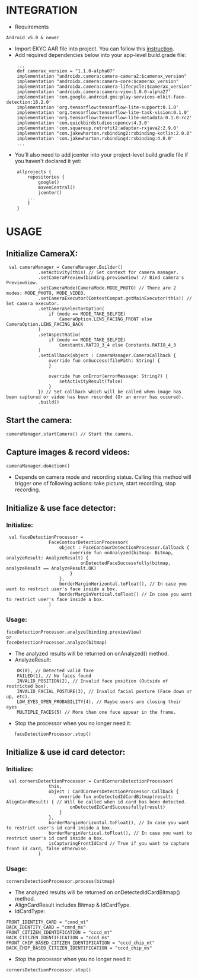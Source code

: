 # INTEGRATION
- Requirements
```
Android v5.0 & newer
```
- Import EKYC AAR file into project. You can follow this [instruction](https://developer.android.com/studio/projects/android-library#psd-add-aar-jar-dependency).
- Add required dependencies below into your app-level build.grade file:
```
    ...
    def camerax_version = "1.1.0-alpha07"
    implementation "androidx.camera:camera-camera2:$camerax_version"
    implementation "androidx.camera:camera-core:$camerax_version"
    implementation "androidx.camera:camera-lifecycle:$camerax_version"
    implementation 'androidx.camera:camera-view:1.0.0-alpha27'
    implementation 'com.google.android.gms:play-services-mlkit-face-detection:16.2.0'
    implementation 'org.tensorflow:tensorflow-lite-support:0.1.0'
    implementation 'org.tensorflow:tensorflow-lite-task-vision:0.1.0'
    implementation 'org.tensorflow:tensorflow-lite-metadata:0.1.0-rc2'
    implementation 'com.quickbirdstudios:opencv:4.3.0'
    implementation 'com.squareup.retrofit2:adapter-rxjava2:2.9.0'
    implementation "com.jakewharton.rxbinding2:rxbinding-kotlin:2.0.0"
    implementation 'com.jakewharton.rxbinding4:rxbinding:4.0.0'
    ...
```
- You'll also need to add jcenter into your project-level build.gradle file if you haven't declared it yet:
```
    allprojects {
        repositories {
            google()
            mavenCentral()
            jcenter()
	    ...
        }
    }
```


# USAGE
## Initialize CameraX:
```
 val cameraManager = CameraManager.Builder()
            .setActivity(this) // Set context for camera manager.
            .setCameraPreview(binding.previewView) // Bind camera's PreviewView.
            .setCameraMode(CameraMode.MODE_PHOTO) // There are 2 modes: MODE_PHOTO, MODE_VIDEO.
            .setCameraExecutor(ContextCompat.getMainExecutor(this)) // Set camera executor.
            .setCameraSelectorOption(
                if (mode == MODE_TAKE_SELFIE)
                    CameraOption.LENS_FACING_FRONT else CameraOption.LENS_FACING_BACK
            )
            .setAspectRatio(
                if (mode == MODE_TAKE_SELFIE)
                    Constants.RATIO_3_4 else Constants.RATIO_4_3
            )
            .setCallback(object : CameraManager.CameraCallback {
                override fun onSuccess(filePath: String) {
                }

                override fun onError(errorMessage: String?) {
                    setActivityResult(false)
                }
            }) // Set callback which will be called when image has been captured or video has been recorded (Or an error has occured).
            .build()
```

## Start the camera:
	cameraManager.startCamera() // Start the camera.

## Capture images & record videos:
	cameraManager.doAction()
- Depends on camera mode and recording status. Calling this method will trigger one of following actions: take picture, start recording, stop recording. 

## Initialize & use face detector:
### Initialize:
```
 val faceDetectionProcessor =
                FaceContourDetectionProcessor(
                    object : FaceContourDetectionProcessor.Callback {
                        override fun onAnalyzed(bitmap: Bitmap, analyzeResult: AnalyzeResult) {
                            onDetectedFaceSuccessfully(bitmap, analyzeResult == AnalyzeResult.OK)
                        }
                    },
                    borderMarginHorizontal.toFloat(), // In case you want to restrict user's face inside a box.
                    borderMarginVertical.toFloat() // In case you want to restrict user's face inside a box.
                )
```
### Usage:
	faceDetectionProcessor.analyze(binding.previewView)
	or
	faceDetectionProcessor.analyze(bitmap)
- The analyzed results will be returned on onAnalyzed() method.
- AnalyzeResult:
```
    OK(0), // Detected valid face
    FAILED(1), // No faces found
    INVALID_POSITION(2), // Invalid face position (Outside of restricted box).
    INVALID_FACIAL_POSTURE(3), // Invalid facial posture (Face down or up, etc).
    LOW_EYES_OPEN_PROBABILITY(4), // Maybe users are closing their eyes. 
    MULTIPLE_FACES(5) // More than one face appear in the frame.
```
- Stop the processor when you no longer need it:
```
   faceDetectionProcessor.stop()
```

## Initialize & use id card detector:
### Initialize:
```
 val cornersDetectionProcessor = CardCornersDetectionProcessor(
                this,
                object : CardCornersDetectionProcessor.Callback {
                    override fun onDetectedIdCardBitmap(result: AlignCardResult) { // Will be called when id card has been detected.
                        onDetectedIdCardSuccessfully(result)
                    }
                },
                borderMarginHorizontal.toFloat(), // In case you want to restrict user's id card inside a box.
                borderMarginVertical.toFloat(), // In case you want to restrict user's id card inside a box.
                isCapturingFrontIdCard // True if you want to capture front id card, false otherwise.
            )
```
### Usage:
	cornersDetectionProcessor.process(bitmap)
- The analyzed results will be returned on onDetectedIdCardBitmap() method.
- AlignCardResult includes Bitmap & IdCardType.
- IdCardType:
```
FRONT_IDENTITY_CARD = "cmnd_mt"
BACK_IDENTITY_CARD = "cmnd_ms"
FRONT_CITIZEN_IDENTIFICATION = "cccd_mt"
BACK_CITIZEN_IDENTIFICATION = "cccd_ms"
FRONT_CHIP_BASED_CITIZEN_IDENTIFICATION = "cccd_chip_mt"
BACK_CHIP_BASED_CITIZEN_IDENTIFICATION = "cccd_chip_ms"
```
- Stop the processor when you no longer need it:
```
cornersDetectionProcessor.stop()
```
